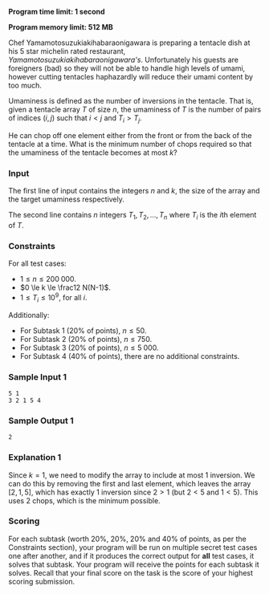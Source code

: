 **Program time limit: 1 second**

**Program memory limit: 512 MB**

Chef Yamamotosuzukiakihabaraonigawara is preparing a tentacle dish at his 5 star michelin rated restaurant, *Yamamotosuzukiakihabaraonigawara's*. Unfortunately his guests are foreigners (bad) so they will not be able to handle high levels of umami, however cutting tentacles haphazardly will reduce their umami content by too much.

Umaminess is defined as the number of inversions in the tentacle. That is, given a tentacle array $T$ of size $n$, the umaminess of $T$ is the number of pairs of indices $(i, j)$ such that $i < j$ and $T_{i} > T_{j}$.

He can chop off one element either from the front or from the back of the tentacle at a time. What is the minimum number of chops required so that the umaminess of the tentacle becomes at most $k$?

### Input
The first line of input contains the integers $n$ and $k$, the size of the array and the target umaminess respectively.

The second line contains $n$ integers $T_1, T_2, \ldots, T_n$ where $T_i$ is the $i$th element of $T$.

### Constraints
For all test cases:
- $1 \le n \le 200\; 000$.
- $0 \le k \le \frac12 N(N-1)$.
- $1 \le T_i \le 10^9$, for all $i$.

Additionally:
- For Subtask 1 (20% of points), $n \le 50$.
- For Subtask 2 (20% of points), $n \le 750$.
- For Subtask 3 (20% of points), $n \le 5\; 000$.
- For Subtask 4 (40% of points), there are no additional constraints.

### Sample Input 1
```
5 1
3 2 1 5 4
```

### Sample Output 1
```
2
```

### Explanation 1
Since $k = 1$, we need to modify the array to include at most $1$ inversion.
We can do this by removing the first and last element, which leaves the array $[2, 1, 5]$, which has exactly $1$ inversion since $2 > 1$ (but $2 < 5$ and $1 < 5$). This uses $2$ chops, which is the minimum possible.

### Scoring
For each subtask (worth 20%, 20%, 20% and 40% of points, as per the Constraints section), your program will be run on multiple secret test cases one after another, and if it produces the correct output for <b>all</b> test cases, it solves that subtask.  Your program will receive the points for each subtask it solves. Recall that your final score on the task is the score of your highest scoring submission.